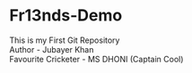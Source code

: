 # Fr13nds-Demo
This is my First Git Repository
<br>
Author - Jubayer Khan 
<br>
Favourite Cricketer - MS DHONI (Captain Cool)
